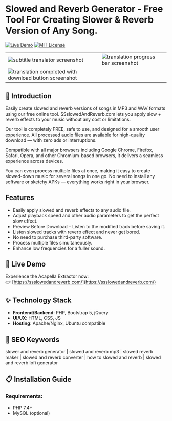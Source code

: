 # Slowed and Reverb Generator - Free Tool For Creating Slower & Reverb Version of Any Song.

[![Live Demo](https://img.shields.io/badge/Demo-Live%20Demo-brightgreen)](https://ssslowedandreverb.com/)
[![MIT License](https://img.shields.io/github/license/spotdl/spotify-downloader?color=44CC11&style=flat-square)](https://github.com/vijaykrpp/slowed-and-reverb-generator/blob/main/LICENSE)

<table><tr><td> <img src="https://img001.prntscr.com/file/img001/r67XBnCrSX67KEPpqC8pBw.png" alt="subtitle translator screenshot"></td><td><img src="https://img001.prntscr.com/file/img001/tNLiY_JPT2-k15gpVnsK7w.png" alt="translation progress bar screenshot"></td></tr>
<tr><td> <img src="https://img001.prntscr.com/file/img001/HAdnWvD-R4SMyAs_UX1jBw.png" alt="translation completed with download button screenshot"></td></tr>
</table>

## 🌟 Introduction

Easily create slowed and reverb versions of songs in MP3 and WAV formats using our free online tool. SSslowedAndReverb.com lets you apply slow + reverb effects to your music without any cost or limitations.

Our tool is completely FREE, safe to use, and designed for a smooth user experience. All processed audio files are available for high-quality download — with zero ads or interruptions.

Compatible with all major browsers including Google Chrome, Firefox, Safari, Opera, and other Chromium-based browsers, it delivers a seamless experience across devices.

You can even process multiple files at once, making it easy to create slowed-down music for several songs in one go. No need to install any software or sketchy APKs — everything works right in your browser.

## Features

- Easily apply slowed and reverb effects to any audio file.
- Adjust playback speed and other audio parameters to get the perfect slow effect.
- Preview Before Download – Listen to the modified track before saving it.
- Listen slowed tracks with reverb effect and never get bored.
- No need to purchase third-party software.
- Process multiple files simultaneously.
- Enhance low frequencies for a fuller sound.

## 🚀 Live Demo

Experience the Acapella Extractor now:  
👉 [https://ssslowedandreverb.com/](https://ssslowedandreverb.com/)

## ✨ Technology Stack

- **Frontend/Backend**: PHP, Bootstrap 5, jQuery
- **UI/UX**: HTML, CSS, JS
- **Hosting**: Apache/Nginx, Ubuntu compatible

## 📌 SEO Keywords

slower and reverb generator | slowed and reverb mp3 | slowed reverb maker | slowed and reverb converter | how to slowed and reverb | slowed and reverb lofi generator

## 📋 Installation Guide

### Requirements:
- PHP 7.4+
- MySQL (optional)
